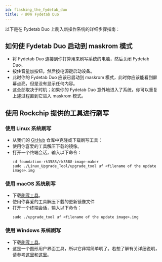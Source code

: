 ```yaml
---
id: flashing_the_fydetab_duo
title: ⚡️ 刷写 Fydetab Duo
---
```


以下是在 Fydetab Duo 上刷入新操作系统的详细步骤指南：

## 如何使 Fydetab Duo 启动到 maskrom 模式

- 将 Fydetab Duo 连接到你打算用来刷写系统的电脑，然后关闭 Fydetab Duo。
- 按住音量加按钮，然后按电源键启动设备。
- 此时你的 Fydetab Duo 应该已启动到 maskrom 模式，此时你应该能看到屏幕点亮，但是没有显示任何内容。
- 这全部取决于时机；如果你的 Fydetab Duo 意外地进入了系统，你可以重复上述过程直到它进入 maskrom 模式。

## 使用 Rockchip 提供的工具进行刷写

### 使用 Linux 系统刷写
- 从我们的 [GitHub](https://github.com/openFyde/foundation-rk3588/tree/main/rk3588-image-maker) 仓库中克隆或下载刷写工具：
- 使用你喜爱的工具解压下载的镜像。
- 打开一个终端会话，输入以下命令：
  ```
  cd foundation-rk3588/rk3588-image-maker
  sudo ./Linux_Upgrade_Tool/upgrade_tool uf <filename of the update image>.img
    ```


### 使用 macOS 系统刷写
- 下载[刷写工具](https://download.fydeos.io/utils/upgrade_tool_v2.3_mac.zip)。
- 使用你喜爱的工具解压下载的更新镜像文件
- 打开一个终端会话，输入以下命令：
  ```
  sudo ./upgrade_tool uf <filename of the update image>.img
  ```

### 使用 Windows 系统刷写

- 下载[刷写工具](https://download.fydeos.io/utils/windows_RKDevTool_Release_v2.92.zip)。
- 这是一个图形用户界面工具，所以它非常简单明了。若想了解有关详细说明，请参考[这里](https://wiki.radxa.com/Android/android_tool)和[这里](https://wiki.radxa.com/Android/android_tool)。
